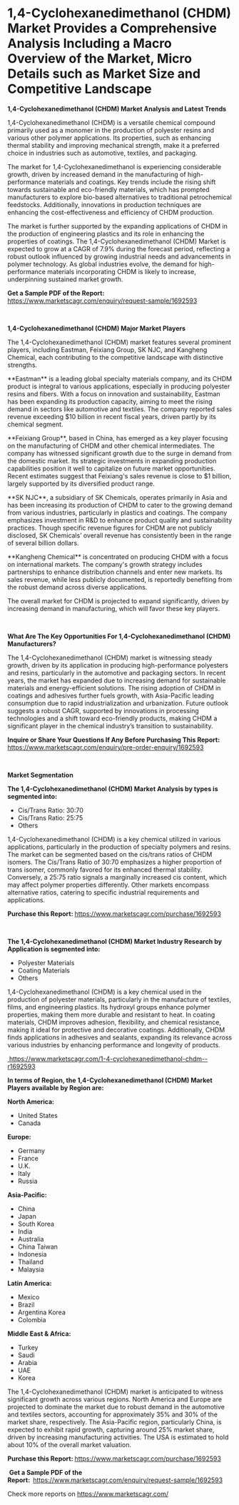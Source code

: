 <p><h1>1,4-Cyclohexanedimethanol (CHDM) Market Provides a Comprehensive Analysis Including a Macro Overview of the Market, Micro Details such as Market Size and Competitive Landscape</h1></p><p><strong>1,4-Cyclohexanedimethanol (CHDM) Market Analysis and Latest Trends</strong></p>
<p><p>1,4-Cyclohexanedimethanol (CHDM) is a versatile chemical compound primarily used as a monomer in the production of polyester resins and various other polymer applications. Its properties, such as enhancing thermal stability and improving mechanical strength, make it a preferred choice in industries such as automotive, textiles, and packaging.</p><p>The market for 1,4-Cyclohexanedimethanol is experiencing considerable growth, driven by increased demand in the manufacturing of high-performance materials and coatings. Key trends include the rising shift towards sustainable and eco-friendly materials, which has prompted manufacturers to explore bio-based alternatives to traditional petrochemical feedstocks. Additionally, innovations in production techniques are enhancing the cost-effectiveness and efficiency of CHDM production.</p><p>The market is further supported by the expanding applications of CHDM in the production of engineering plastics and its role in enhancing the properties of coatings. The 1,4-Cyclohexanedimethanol (CHDM) Market is expected to grow at a CAGR of 7.9% during the forecast period, reflecting a robust outlook influenced by growing industrial needs and advancements in polymer technology. As global industries evolve, the demand for high-performance materials incorporating CHDM is likely to increase, underpinning sustained market growth.</p></p>
<p><strong>Get a Sample PDF of the Report:&nbsp;</strong> <a href="https://www.marketscagr.com/enquiry/request-sample/1692593?utm_campaign=2485&utm_medium=2&utm_source=Github&utm_content=ia&utm_term=27032025&utm_id=14-cyclohexanedimethanol-chdm">https://www.marketscagr.com/enquiry/request-sample/1692593</a></p>
<p>&nbsp;</p>
<p><strong>1,4-Cyclohexanedimethanol (CHDM) Major Market Players</strong></p>
<p><p>The 1,4-Cyclohexanedimethanol (CHDM) market features several prominent players, including Eastman, Feixiang Group, SK NJC, and Kangheng Chemical, each contributing to the competitive landscape with distinctive strengths.</p><p>**Eastman** is a leading global specialty materials company, and its CHDM product is integral to various applications, especially in producing polyester resins and fibers. With a focus on innovation and sustainability, Eastman has been expanding its production capacity, aiming to meet the rising demand in sectors like automotive and textiles. The company reported sales revenue exceeding $10 billion in recent fiscal years, driven partly by its chemical segment.</p><p>**Feixiang Group**, based in China, has emerged as a key player focusing on the manufacturing of CHDM and other chemical intermediates. The company has witnessed significant growth due to the surge in demand from the domestic market. Its strategic investments in expanding production capabilities position it well to capitalize on future market opportunities. Recent estimates suggest that Feixiang's sales revenue is close to $1 billion, largely supported by its diversified product range.</p><p>**SK NJC**, a subsidiary of SK Chemicals, operates primarily in Asia and has been increasing its production of CHDM to cater to the growing demand from various industries, particularly in plastics and coatings. The company emphasizes investment in R&D to enhance product quality and sustainability practices. Though specific revenue figures for CHDM are not publicly disclosed, SK Chemicals’ overall revenue has consistently been in the range of several billion dollars.</p><p>**Kangheng Chemical** is concentrated on producing CHDM with a focus on international markets. The company's growth strategy includes partnerships to enhance distribution channels and enter new markets. Its sales revenue, while less publicly documented, is reportedly benefiting from the robust demand across diverse applications.</p><p>The overall market for CHDM is projected to expand significantly, driven by increasing demand in manufacturing, which will favor these key players.</p></p>
<p>&nbsp;</p>
<p><strong>What Are The Key Opportunities For 1,4-Cyclohexanedimethanol (CHDM) Manufacturers?</strong></p>
<p><p>The 1,4-Cyclohexanedimethanol (CHDM) market is witnessing steady growth, driven by its application in producing high-performance polyesters and resins, particularly in the automotive and packaging sectors. In recent years, the market has expanded due to increasing demand for sustainable materials and energy-efficient solutions. The rising adoption of CHDM in coatings and adhesives further fuels growth, with Asia-Pacific leading consumption due to rapid industrialization and urbanization. Future outlook suggests a robust CAGR, supported by innovations in processing technologies and a shift toward eco-friendly products, making CHDM a significant player in the chemical industry’s transition to sustainability.</p></p>
<p><strong>Inquire or Share Your Questions If Any Before Purchasing This Report:</strong> <a href="https://www.marketscagr.com/enquiry/pre-order-enquiry/1692593?utm_campaign=2485&utm_medium=2&utm_source=Github&utm_content=ia&utm_term=27032025&utm_id=14-cyclohexanedimethanol-chdm">https://www.marketscagr.com/enquiry/pre-order-enquiry/1692593</a></p>
<p>&nbsp;</p>
<p><strong>Market Segmentation</strong></p>
<p><strong>The 1,4-Cyclohexanedimethanol (CHDM) Market Analysis by types is segmented into:</strong></p>
<p><ul><li>Cis/Trans Ratio: 30:70</li><li>Cis/Trans Ratio: 25:75</li><li>Others</li></ul></p>
<p><p>1,4-Cyclohexanedimethanol (CHDM) is a key chemical utilized in various applications, particularly in the production of specialty polymers and resins. The market can be segmented based on the cis/trans ratios of CHDM isomers. The Cis/Trans Ratio of 30:70 emphasizes a higher proportion of trans isomer, commonly favored for its enhanced thermal stability. Conversely, a 25:75 ratio signals a marginally increased cis content, which may affect polymer properties differently. Other markets encompass alternative ratios, catering to specific industrial requirements and applications.</p></p>
<p><strong>Purchase this Report:&nbsp;</strong><a href="https://www.marketscagr.com/purchase/1692593?utm_campaign=2485&utm_medium=2&utm_source=Github&utm_content=ia&utm_term=27032025&utm_id=14-cyclohexanedimethanol-chdm">https://www.marketscagr.com/purchase/1692593</a></p>
<p>&nbsp;</p>
<p><strong>The 1,4-Cyclohexanedimethanol (CHDM) Market Industry Research by Application is segmented into:</strong></p>
<p><ul><li>Polyester Materials</li><li>Coating Materials</li><li>Others</li></ul></p>
<p><p>1,4-Cyclohexanedimethanol (CHDM) is a key chemical used in the production of polyester materials, particularly in the manufacture of textiles, films, and engineering plastics. Its hydroxyl groups enhance polymer properties, making them more durable and resistant to heat. In coating materials, CHDM improves adhesion, flexibility, and chemical resistance, making it ideal for protective and decorative coatings. Additionally, CHDM finds applications in adhesives and sealants, expanding its relevance across various industries by enhancing performance and longevity of products.</p></p>
<p><a href="https://www.marketscagr.com/1-4-cyclohexanedimethanol-chdm--r1692593?utm_campaign=2485&utm_medium=2&utm_source=Github&utm_content=ia&utm_term=27032025&utm_id=14-cyclohexanedimethanol-chdm">&nbsp;https://www.marketscagr.com/1-4-cyclohexanedimethanol-chdm--r1692593</a></p>
<p><strong>In terms of Region, the 1,4-Cyclohexanedimethanol (CHDM) Market Players available by Region are:</strong></p>
<p>
    <p> <strong> North America: </strong>
        <ul>
            <li>United States</li>
            <li>Canada</li>
        </ul>
        </p> 
    <p> <strong> Europe: </strong>
        <ul>
            <li>Germany</li>
            <li>France</li>
            <li>U.K.</li>
            <li>Italy</li>
            <li>Russia</li>
        </ul>
        </p> 
    <p> <strong> Asia-Pacific: </strong>
        <ul>
            <li>China</li>
            <li>Japan</li>
            <li>South Korea</li>
            <li>India</li>
            <li>Australia</li>
            <li>China Taiwan</li>
            <li>Indonesia</li>
            <li>Thailand</li>
            <li>Malaysia</li>
        </ul>
        </p> 
    <p> <strong> Latin America: </strong>
        <ul>
            <li>Mexico</li>
            <li>Brazil</li>
            <li>Argentina Korea</li>
            <li>Colombia</li>
        </ul>
        </p> 
    <p> <strong> Middle East & Africa: </strong>
        <ul>
            <li>Turkey</li>
            <li>Saudi</li>
            <li>Arabia</li>
            <li>UAE</li>
            <li>Korea</li>
        </ul>
    </p>
    </p>
<p><p>The 1,4-Cyclohexanedimethanol (CHDM) market is anticipated to witness significant growth across various regions. North America and Europe are projected to dominate the market due to robust demand in the automotive and textiles sectors, accounting for approximately 35% and 30% of the market share, respectively. The Asia-Pacific region, particularly China, is expected to exhibit rapid growth, capturing around 25% market share, driven by increasing manufacturing activities. The USA is estimated to hold about 10% of the overall market valuation.</p></p>
<p><strong>Purchase this Report: </strong><a href="https://www.marketscagr.com/purchase/1692593?utm_campaign=2485&utm_medium=2&utm_source=Github&utm_content=ia&utm_term=27032025&utm_id=14-cyclohexanedimethanol-chdm">https://www.marketscagr.com/purchase/1692593</a></p>
<p>&nbsp;<strong>Get a Sample PDF of the Report:&nbsp;&nbsp;</strong><a href="https://www.marketscagr.com/enquiry/request-sample/1692593?utm_campaign=2485&utm_medium=2&utm_source=Github&utm_content=ia&utm_term=27032025&utm_id=14-cyclohexanedimethanol-chdm">https://www.marketscagr.com/enquiry/request-sample/1692593</a></p>
<p><strong></strong></p>
<p>Check more reports on <a href="https://www.marketscagr.com/?utm_campaign=2485&utm_medium=2&utm_source=Github&utm_content=ia&utm_term=27032025&utm_id=14-cyclohexanedimethanol-chdm">https://www.marketscagr.com/</a></p>